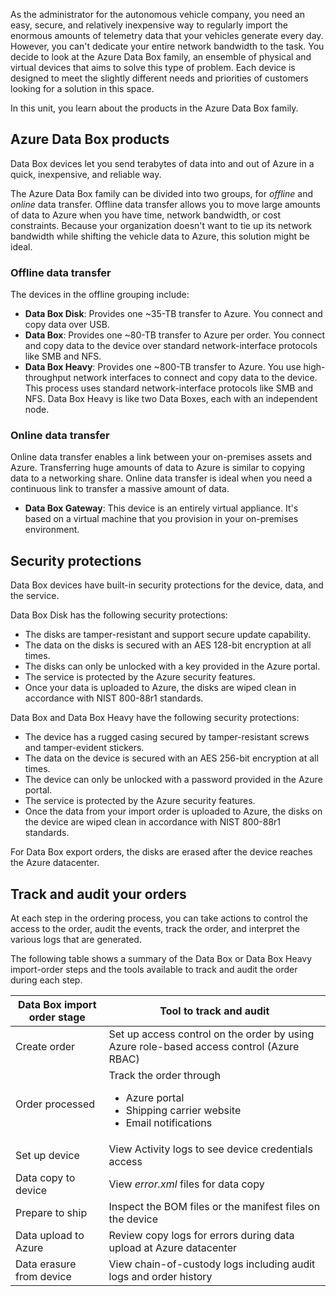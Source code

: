 As the administrator for the autonomous vehicle company, you need an easy, secure, and relatively inexpensive way to regularly import the enormous amounts of telemetry data that your vehicles generate every day. However, you can't dedicate your entire network bandwidth to the task. You decide to look at the Azure Data Box family, an ensemble of physical and virtual devices that aims to solve this type of problem. Each device is designed to meet the slightly different needs and priorities of customers looking for a solution in this space.

In this unit, you learn about the products in the Azure Data Box family.

## Azure Data Box products

Data Box devices let you send terabytes of data into and out of Azure in a quick, inexpensive, and reliable way.

The Azure Data Box family can be divided into two groups, for *offline* and *online* data transfer. Offline data transfer allows you to move large amounts of data to Azure when you have time, network bandwidth, or cost constraints. Because your organization doesn't want to tie up its network bandwidth while shifting the vehicle data to Azure, this solution might be ideal.

### Offline data transfer

The devices in the offline grouping include:

- **Data Box Disk**: Provides one ~35-TB transfer to Azure. You connect and copy data over USB.
- **Data Box**: Provides one ~80-TB transfer to Azure per order. You connect and copy data to the device over standard network-interface protocols like SMB and NFS.
- **Data Box Heavy**: Provides one ~800-TB transfer to Azure. You use high-throughput network interfaces to connect and copy data to the device. This process uses standard network-interface protocols like SMB and NFS. Data Box Heavy is like two Data Boxes, each with an independent node.

### Online data transfer

Online data transfer enables a link between your on-premises assets and Azure. Transferring huge amounts of data to Azure is similar to copying data to a networking share. Online data transfer is ideal when you need a continuous link to transfer a massive amount of data.

- **Data Box Gateway**: This device is an entirely virtual appliance. It's based on a virtual machine that you provision in your on-premises environment.

## Security protections

Data Box devices have built-in security protections for the device, data, and the service.

Data Box Disk has the following security protections:

- The disks are tamper-resistant and support secure update capability.
- The data on the disks is secured with an AES 128-bit encryption at all times.
- The disks can only be unlocked with a key provided in the Azure portal.
- The service is protected by the Azure security features.
- Once your data is uploaded to Azure, the disks are wiped clean in accordance with NIST 800-88r1 standards.

Data Box and Data Box Heavy have the following security protections:

- The device has a rugged casing secured by tamper-resistant screws and tamper-evident stickers.
- The data on the device is secured with an AES 256-bit encryption at all times.
- The device can only be unlocked with a password provided in the Azure portal.
- The service is protected by the Azure security features.
- Once the data from your import order is uploaded to Azure, the disks on the device are wiped clean in accordance with NIST 800-88r1 standards.

For Data Box export orders, the disks are erased after the device reaches the Azure datacenter.

## Track and audit your orders

At each step in the ordering process, you can take actions to control the access to the order, audit the events, track the order, and interpret the various logs that are generated.

The following table shows a summary of the Data Box or Data Box Heavy import-order steps and the tools available to track and audit the order during each step.

| Data Box import order stage       | Tool to track and audit                                                                        |
|----------------------------|------------------------------------------------------------------------------------------------|
| Create order               | Set up access control on the order by using Azure role-based access control (Azure RBAC)                                                   |
| Order processed            | Track the order through <ul><li> Azure portal </li><li> Shipping carrier website </li><li>Email notifications</ul> |
| Set up device              | View Activity logs to see device credentials access                                             |
| Data copy to device        | View *error.xml* files for data copy                                                           |
| Prepare to ship            | Inspect the BOM files or the manifest files on the device                                      |
| Data upload to Azure       | Review copy logs for errors during data upload at Azure datacenter                      |
| Data erasure from device   | View chain-of-custody logs including audit logs and order history|
